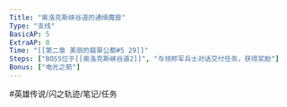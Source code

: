```yaml
---
Title: "奥洛克斯峡谷道的通缉魔兽"
Type: "支线"
BasicAP: 5
ExtraAP: 0
Time: "[[第二章 美丽的翡翠公都#5 29]]"
Steps: ["BOSS位于[[奥洛克斯峡谷道2]]", "与领邦军兵士对话交付任务，获得奖励"]
Bonus: ["电光之箭"]
---
```


#英雄传说/闪之轨迹/笔记/任务